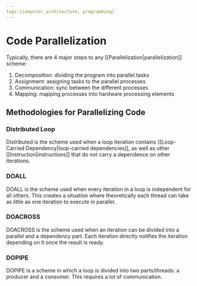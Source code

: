 ```yaml
---
tags:[computer_architecture, programming]
---
```

# Code Parallelization

Typically, there are 4 major steps to any [[Parallelization|parallelization]] scheme:

1. Decomposition: dividing the program into parallel tasks
2. Assignment: assigning tasks to the parallel processes
3. Communication: sync between the different processes
4. Mapping: mapping processes into hardware processing elements

## Methodologies for Parallelizing Code

### Distributed Loop

Distributed is the scheme used when a loop iteration contains [[Loop-Carried Dependency|loop-carried dependencies]], as well as other [[Instruction|instructions]] that do not carry a dependence on other iterations.

### DOALL

DOALL is the scheme used when every iteration in a loop is independent for all others. This creates a situation where theoretically each thread can take as little as one iteration to execute in parallel.

### DOACROSS

DOACROSS is the scheme used when an iteration can be divided into a parallel and a dependency part. Each iteration directly notifies the iteration depending on it once the result is ready.

### DOPIPE

DOPIPE is a scheme in which a loop is divided into two parts/threads: a producer and a consumer. This requires a lot of communication.